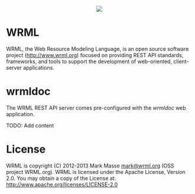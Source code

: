 <p align="center">
  <img src="http://www.wrml.org/images/site-logo-2.png"/>
</p>

# WRML

WRML, the Web Resource Modeling Language, is an open source software project (http://www.wrml.org) focused on providing REST API standards, frameworks, and tools to support the development of web-oriented, client-server applications.

# wrmldoc

The WRML REST API server comes pre-configured with the *wrmldoc* web application.

TODO: Add content

# License
WRML is copyright (C) 2012-2013 Mark Masse <mark@wrml.org> (OSS project WRML.org). WRML is licensed under the Apache License, Version 2.0. You may obtain a copy of the License at: http://www.apache.org/licenses/LICENSE-2.0
